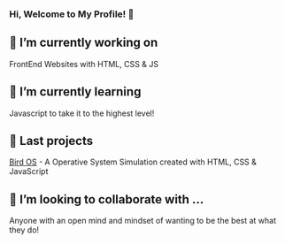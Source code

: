 ### Hi, Welcome to My Profile! 👋

## 🔭 I’m currently working on
FrontEnd Websites with HTML, CSS & JS

## 🌱 I’m currently learning 
Javascript to take it to the highest level!

## :closed_book: Last projects
[Bird OS](https://github.com/ChristianGris/Bird-OS) - A Operative System Simulation created with HTML, CSS & JavaScript

## 👯 I’m looking to collaborate with ...
Anyone with an open mind and mindset of wanting to be the best at what they do!

<!--
**ChristianGris/ChristianGris** is a ✨ _special_ ✨ repository because its `README.md` (this file) appears on your GitHub profile.

Here are some ideas to get you started:

- 🔭 I’m currently working on ...
FrontEnd Websites with HTML, CSS & JS
- 🌱 I’m currently learning ...
Javascript to take it to the highest level!
- 👯 I’m looking to collaborate on ...
Anyone with an open mind and mindset of wanting to be the best at what they do!
- 🤔 I’m looking for help with ...
- 💬 Ask me about ...
- 📫 How to reach me: ...
- 😄 Pronouns: ...
- ⚡ Fun fact: ...
-->
